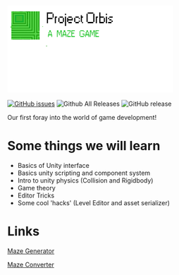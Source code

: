 ![Orbis](orbis.png)


[![GitHub issues](https://img.shields.io/github/issues/TheLetsCodeProject/ProjectOrbis_2.svg)](https://github.com/TheLetsCodeProject/ProjectOrbis_2/issues) 
![Github All Releases](https://img.shields.io/github/downloads/TheLetsCodeProject/ProjectOrbis_2/total.svg)
![GitHub release](https://img.shields.io/github/release/TheLetsCodeProject/ProjectOrbis_2.svg)



Our first foray into the world of game development!

# Some things we will learn
- Basics of Unity interface
- Basics unity scripting and component system
- Intro to unity physics (Collision and Rigidbody)
- Game theory
- Editor Tricks
- Some cool 'hacks' (Level Editor and asset serializer) 

# Links
[Maze Generator](http://hereandabove.com/maze/mazeorig.form.html)

[Maze Converter](https://www.browserling.com/tools/gif-to-png)
